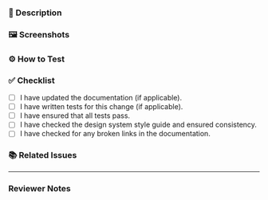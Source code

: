### 📖 Description

<!-- Provide a brief overview of the changes. What problem does this solve? Why is this change necessary? -->

### 🖼 Screenshots

<!-- If applicable, add screenshots to show the changes. -->

### ⚙️ How to Test

<!-- Include any necessary steps to test this PR. -->

### ✅ Checklist

- [ ] I have updated the documentation (if applicable).
- [ ] I have written tests for this change (if applicable).
- [ ] I have ensured that all tests pass.
- [ ] I have checked the design system style guide and ensured consistency.
- [ ] I have checked for any broken links in the documentation.

### 📚 Related Issues

<!-- Link any relevant issues, such as: -->

<!--
- Resolves #<issue-number>
- Closes #<issue-number>
- Part of #<issue-number>
-->
---

### Reviewer Notes

<!-- Additional notes or information for the reviewers -->

